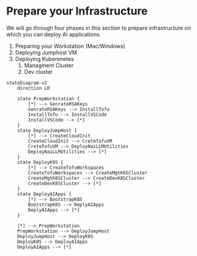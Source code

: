 # Prepare your Infrastructure

We will go through four phases in this section to prepare infrastructure on which you can deploy AI applications. 

1. Preparing your Workstation (Mac/Windows)
2. Deploying Jumphost VM
3. Deploying Kuberenetes
   1. Managment Cluster
   2. Dev cluster

```mermaid
stateDiagram-v2
    direction LR
    
    state PrepWorkstation {
        [*] --> GenrateRSAKeys
        GenrateRSAKeys --> InstallTofu
        InstallTofu --> InstallVSCode
        InstallVSCode --> [*]
    }
    state DeployJumpHost {
        [*] --> CreateCloudInit
        CreateCloudInit --> CreteTofuVM
        CreteTofuVM --> DeployNaiLLMUtilities
        DeployNaiLLMUtilities --> [*]
    }
    state DeployK8S {
        [*] --> CreateTofuWorkspaces
        CreateTofuWorkspaces --> CreateMgtK8SCluster
        CreateMgtK8SCluster --> CreateDevK8SCluster
        CreateDevK8SCluster --> [*]
    }
    state DeployAIApps {
        [*] --> BootstrapK8S
        BootstrapK8S --> DeplyAIApps
        DeplyAIApps --> [*]
    }

    [*] --> PrepWorkstation
    PrepWorkstation --> DeployJumpHost
    DeployJumpHost --> DeployK8S
    DeployK8S --> DeployAIApps
    DeployAIApps --> [*]
```